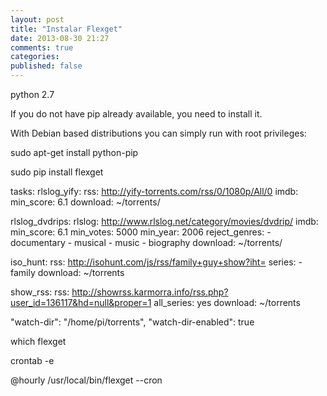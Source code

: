 ```yaml
---
layout: post
title: "Instalar Flexget"
date: 2013-08-30 21:27
comments: true
categories:
published: false
---
```


python 2.7

If you do not have pip already available, you need to install it.

With Debian based distributions you can simply run with root privileges:

sudo apt-get install python-pip

sudo pip install flexget

tasks:
  rlslog_yify:
    rss: http://yify-torrents.com/rss/0/1080p/All/0
    imdb:
      min_score: 6.1
    download: ~/torrents/

  rlslog_dvdrips:
    rlslog: http://www.rlslog.net/category/movies/dvdrip/
    imdb:
      min_score: 6.1
      min_votes: 5000
      min_year: 2006
      reject_genres:
        - documentary
        - musical
        - music
        - biography
    download: ~/torrents/

  iso_hunt:
    rss: http://isohunt.com/js/rss/family+guy+show?iht=
    series:
      - family
    download: ~/torrents

  show_rss:
    rss: http://showrss.karmorra.info/rss.php?user_id=136117&hd=null&proper=1
    all_series: yes
    download: ~/torrents

"watch-dir": "/home/pi/torrents",
"watch-dir-enabled": true

which flexget

crontab -e

@hourly /usr/local/bin/flexget --cron
